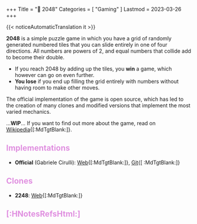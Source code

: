 +++
Title = "🔢️ 2048"
Categories = [ "Gaming" ]
Lastmod = 2023-03-26
+++

{{< noticeAutomaticTranslation it >}}



<style>/*
*/#Body {
	Color: #FFFFFF;
	Background: #000000;
}

/*
*/#Background {
	Background-Color: #000000;
	Background-Image: url('{{< assetsRoot >}}/Media/2048/yandex.com-games-app-176908.jpg');
	Filter: Blur(5px);
}

/**/#LeftBoxContainer, #RightBoxContainer { Color: #FFFFFF; }
/**/#MainBoxTop, #BuildTimeLine { Color: revert; }

h1, h2, h3, h4, h5, h6 { color: #e090e0; }

/*
*/#MainBox {
	Background: RGBA(0, 0, 0, 0.80);
	backdrop-filter: Blur(5px);
}
</style>

**2048** is a simple puzzle game in which you have a grid of randomly generated numbered tiles that you can slide entirely in one of four directions. All numbers are powers of 2, and equal numbers that collide add to become their double.

* If you reach 2048 by adding up the tiles, you **win** a game, which however can go on even further.
* **You lose** if you end up filling the grid entirely with numbers without having room to make other moves.

The official implementation of the game is open source, which has led to the creation of many clones and modified versions that implement the most varied mechanics.

...**WIP**... If you want to find out more about the game, read on [Wikipedia](https://it.wikipedia.org/2048_(videogame)){[:MdTgtBlank:]}.

## Implementations

* **Official** (Gabriele Cirulli): [Web](https://play2048.co/){[:MdTgtBlank:]}, [Git](https://github.com/gabrielecirulli/2048){[ :MdTgtBlank:]}

## Clones

* **2248**: [Web](https://2248game.com/){[:MdTgtBlank:]}

## [:HNotesRefsHtml:]

[^PageBg]: **Page Background**: [Source](https://yandex.com/games/app/176908){[:MdTgtBlank:]}